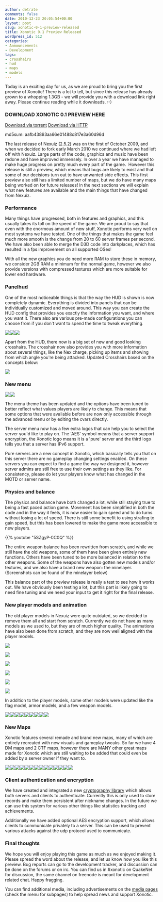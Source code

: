 ```yaml
---
author: detrate
comments: false
date: 2010-12-23 20:05:54+00:00
layout: post
slug: xonotic-0-1-preview-released
title: Xonotic 0.1 Preview Released
wordpress_id: 512
categories:
- Announcements
- Development
tags:
- crosshairs
- hud
- maps
- models
---
```


Today is an exciting day for us, as we are proud to bring you the first preview of Xonotic! There is a lot to tell, but since this release has already grown to a whopping 1.3GB - we will provide you with a download link right away. Please continue reading while it downloads. :-)

### DOWNLOAD XONOTIC 0.1 PREVIEW HERE

[Download via torrent](http://dl.xonotic.org/xonotic-0.1.0preview.zip.torrent)
[Download via HTTP](http://dl.xonotic.org/xonotic-0.1.0preview.zip)

md5sum: aafb43893aa66e01488c817e3a60d96d

The last release of Nexuiz (2.5.2) was on the first of October 2009, and when we decided to fork early March 2010 we continued where we had left off with Nexuiz. Large parts of the code, graphics and music have been redone and have improved immensely. In over a year we have managed to make huge progress on pretty much every part of the game.  However this release is still a preview, which means that bugs are likely to exist and that some of our decisions turn out to have unwanted side effects. This first preview also still has a limited number of maps, but we do have many maps being worked on for future releases! In the next sections we will explain what new features are available and the main things that have changed from Nexuiz.

### Performance

Many things have progressed, both in features and graphics, and this usually takes its toll on the speed of the game. We are proud to say that even with the enormous amount of new stuff, Xonotic performs very well on most systems we have tested. One of the things that makes the game feel much more smooth is the change from 20 to 60 server frames per second. We have also been able to merge the D3D code into darkplaces, which has resulted in a fps improvement on all supported OSes!

With all the new graphics you do need more RAM to store these in memory, we consider 2GB RAM a minimum for the normal game, however we also provide versions with compressed textures which are more suitable for lower end hardware.

### Panelhud

One of the most noticeable things is that the way the HUD is shown is now completely dynamic. Everything is divided into panels that can be individually customized and moved around. This way you can create the HUD config that provides you exactly the information you want, and where you want it. There also are various pre-made configurations you can choose from if you don't want to spend the time to tweak everything.

[![](http://www.xonotic.org/m/uploads/2010/12/xonotic000132-200x200.jpg)](http://www.xonotic.org/m/uploads/2010/12/xonotic000132.jpg)[![](http://www.xonotic.org/m/uploads/2010/12/xonotic000133-200x200.jpg)](http://www.xonotic.org/m/uploads/2010/12/xonotic000133.jpg)[![](http://www.xonotic.org/m/uploads/2010/12/xonotic000134-200x200.jpg)](http://www.xonotic.org/m/uploads/2010/12/xonotic000134.jpg)

  

Apart from the HUD, there now is a big set of new and good looking crosshairs. The crosshair now also provides you with more information about several things, like the Nex charge, picking up items and showing from which angle you're being attacked. Updated Crosshairs based on the concepts below:

[![](http://www.xonotic.org/m/uploads/2010/12/CrossConcept-381x500.jpg)](http://www.xonotic.org/m/uploads/2010/12/CrossConcept.jpg)

### New menu

[![](http://www.xonotic.org/m/uploads/2010/11/xonotic_menu_options-200x200.jpg)](http://www.xonotic.org/m/uploads/2010/11/xonotic_menu_options.jpg)[![](http://www.xonotic.org/m/uploads/2010/11/xonotic_server_list-200x200.jpg)](http://www.xonotic.org/m/uploads/2010/11/xonotic_server_list.jpg)

  

The menu theme has been updated and the options have been tuned to better reflect what values players are likely to change. This means that some options that were available before are now only accessible through the advanced menu or by editing the cvars directly.

The server menu now has a few extra logos that can help you to select the server you'd like to play on. The 'AES' symbol means that a server support encryption, the Xonotic logo means it is a 'pure' server and the third logo tells you that a server has IPv6 support.

Pure servers are a new concept in Xonotic, which basically tells you that on this server there are no gameplay changing settings enabled. On these servers you can expect to find a game the way we designed it, however server admins are still free to use their own settings as they like. For consistency, please do let your players know what has changed in the MOTD or server name.

### Physics and balance

The physics and balance have both changed a lot, while still staying true to being a fast paced action game. Movement has been simplified in both the code and in the way it feels, it is now easier to gain speed and to do turns without losing a lot of speed. There is still some benefit to using strafing to gain speed, but this has been lowered to make the game more accessible to new players.

{{% youtube "5SZgyP-0C0Q" %}}

The entire weapon balance has been rewritten from scratch, and while we still have the old weapons, some of them have been given entirely new functions. Others have been tuned to be more balanced in relation to the other weapons. Some of the weapons have also gotten new models and/or textures, and we also have a brand new weapon: the minelayer. (Screenshots can be found of the minelayer below)

This balance part of the preview release is really a test to see how it works out. We have obviously been testing a lot, but this part is likely going to need fine tuning and we need your input to get it right for the final release.

### New player models and animation

The old player models in Nexuiz were quite outdated, so we decided to remove them all and start from scratch. Currently we do not have as many models as we used to, but they are of much higher quality. The animations have also been done from scratch, and they are now well aligned with the player models.

[![](http://www.xonotic.org/m/uploads/2010/05/412771687019-200x200.png)](http://www.xonotic.org/m/uploads/2010/05/412771687019.png)

[![](http://www.xonotic.org/m/uploads/2010/05/9127717046613-200x200.png)](http://www.xonotic.org/m/uploads/2010/05/9127717046613.png)

[![](http://www.xonotic.org/m/uploads/2010/05/012771705399-200x200.png)](http://www.xonotic.org/m/uploads/2010/05/012771705399.png)

[![](http://www.xonotic.org/m/uploads/2010/05/412771683267-200x200.png)](http://www.xonotic.org/m/uploads/2010/05/412771683267.png)

[![](http://www.xonotic.org/m/uploads/2010/05/di-1212771613363-200x200.png)](http://www.xonotic.org/m/uploads/2010/05/di-1212771613363.png)

[![](http://www.xonotic.org/m/uploads/2010/05/712771685977-200x200.png)](http://www.xonotic.org/m/uploads/2010/05/712771685977.png)

  

In addition to the player models, some other models were updated like the flag model, armor models, and a few weapon models.

[![](http://www.xonotic.org/m/uploads/2010/12/xonotic-weapon-nex-1st-person-charged-200x200.jpg)](http://www.xonotic.org/m/uploads/2010/12/xonotic-weapon-nex-1st-person-charged.jpg)[![](http://www.xonotic.org/m/uploads/2010/12/xonotic-weapon-nex-1st-person-200x200.jpg)](http://www.xonotic.org/m/uploads/2010/12/xonotic-weapon-nex-1st-person.jpg)[![](http://www.xonotic.org/m/uploads/2010/12/xonotic-weapon-nex-200x200.jpg)](http://www.xonotic.org/m/uploads/2010/12/xonotic-weapon-nex.jpg)[![](http://www.xonotic.org/m/uploads/2010/12/xonotic-weapon-mine-layer-1st-person-200x200.jpg)](http://www.xonotic.org/m/uploads/2010/12/xonotic-weapon-mine-layer-1st-person.jpg)[![](http://www.xonotic.org/m/uploads/2010/12/xonotic-weapon-mine-layer-200x200.jpg)](http://www.xonotic.org/m/uploads/2010/12/xonotic-weapon-mine-layer.jpg)[![](http://www.xonotic.org/m/uploads/2010/12/xonotic-armor-chips-200x200.jpg)](http://www.xonotic.org/m/uploads/2010/12/xonotic-armor-chips.jpg)[![](http://www.xonotic.org/m/uploads/2010/12/xonotic-armor-200x200.jpg)](http://www.xonotic.org/m/uploads/2010/12/xonotic-armor.jpg)[![](http://www.xonotic.org/m/uploads/2010/11/xonotic_new_flag-200x200.jpg)](http://www.xonotic.org/m/uploads/2010/11/xonotic_new_flag.jpg)[![](http://www.xonotic.org/m/uploads/2010/12/xonotic000141-200x200.jpg)](http://www.xonotic.org/m/uploads/2010/12/xonotic000141.jpg)

  

### New Maps

Xonotic features several remade and brand new maps, many of which are entirely recreated with new visuals and gameplay tweaks. So far we have 4 DM maps and 2 CTF maps, however there are MANY other great maps made for Xonotic which are still waiting to be added that could even be added by a server owner if they want to.

[![](http://www.xonotic.org/m/uploads/2010/12/xonotic-map-dance-blue-base-200x200.png)](http://www.xonotic.org/m/uploads/2010/12/xonotic-map-dance-blue-base.png)[![](http://www.xonotic.org/m/uploads/2010/12/xonotic-map-dance-red-base-200x200.png)](http://www.xonotic.org/m/uploads/2010/12/xonotic-map-dance-red-base.png)[![](http://www.xonotic.org/m/uploads/2010/12/xonotic-map-g-23-main-room-200x200.png)](http://www.xonotic.org/m/uploads/2010/12/xonotic-map-g-23-main-room.png)[![](http://www.xonotic.org/m/uploads/2010/12/xonotic-map-g-23-outside-200x200.png)](http://www.xonotic.org/m/uploads/2010/12/xonotic-map-g-23-outside.png)[![](http://www.xonotic.org/m/uploads/2010/12/xonotic-map-glowplant-inside-200x200.png)](http://www.xonotic.org/m/uploads/2010/12/xonotic-map-glowplant-inside.png)[![](http://www.xonotic.org/m/uploads/2010/12/xonotic-map-glowplant-outside-200x200.png)](http://www.xonotic.org/m/uploads/2010/12/xonotic-map-glowplant-outside.png)[![](http://www.xonotic.org/m/uploads/2010/12/xonotic-map-nexball-arena-close-up-200x200.png)](http://www.xonotic.org/m/uploads/2010/12/xonotic-map-nexball-arena-close-up.png)[![](http://www.xonotic.org/m/uploads/2010/12/xonotic-map-nexball-arena-full-view-200x200.png)](http://www.xonotic.org/m/uploads/2010/12/xonotic-map-nexball-arena-full-view.png)[![](http://www.xonotic.org/m/uploads/2010/12/xonotic-map-red-planet-blue-base-200x200.png)](http://www.xonotic.org/m/uploads/2010/12/xonotic-map-red-planet-blue-base.png)[![](http://www.xonotic.org/m/uploads/2010/12/xonotic-map-red-planet-inside-200x200.png)](http://www.xonotic.org/m/uploads/2010/12/xonotic-map-red-planet-inside.png)[![](http://www.xonotic.org/m/uploads/2010/12/xonotic-map-red-planet-outside-200x200.png)](http://www.xonotic.org/m/uploads/2010/12/xonotic-map-red-planet-outside.png)[![](http://www.xonotic.org/m/uploads/2010/12/xonotic-map-red-planet-red-base-200x200.png)](http://www.xonotic.org/m/uploads/2010/12/xonotic-map-red-planet-red-base.png)[![](http://www.xonotic.org/m/uploads/2010/12/xonotic-map-stormkeep-warpzone-1-200x200.png)](http://www.xonotic.org/m/uploads/2010/12/xonotic-map-stormkeep-warpzone-1.png)[![](http://www.xonotic.org/m/uploads/2010/12/xonotic-map-stormkeep-warpzone-2-200x200.png)](http://www.xonotic.org/m/uploads/2010/12/xonotic-map-stormkeep-warpzone-2.png)

  

### Client authentication and encryption

We have created and integrated a new [cryptography library](https://github.com/divVerent/d0_blind_id) which allows both servers and clients to authenticate. Currently this is only used to store records and make them persistent after nickname changes. In the future we can use this system for various other things like statistics tracking and achievements.

Additionally we have added optional AES encryption support, which allows clients to communicate privately to a server. This can be used to prevent various attacks against the udp protocol used to communicate.

### Final thoughts

We hope you will enjoy playing this game as much as we enjoyed making it. Please spread the word about the release, and let us know how you like this preview. Bug reports can go to the development tracker, and discussion can be done on the forums or on irc. You can find us in #xonotic on QuakeNet for discussion, the same channel on freenode is meant for development related chat. Happy fragging.

You can find additional media, including advertisements on the [media pages](http://www.xonotic.org/media/) (check the menu for subpages) to help spread news and support Xonotic.
